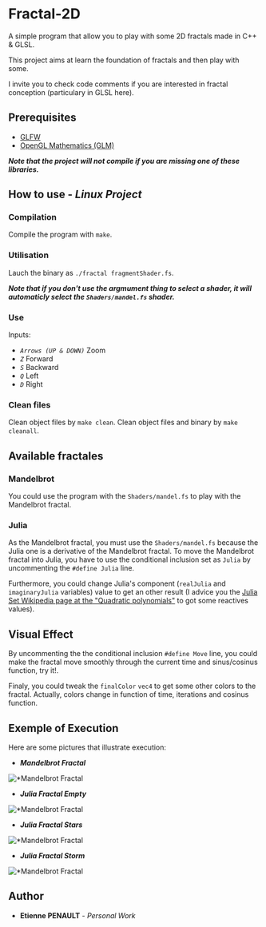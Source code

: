 # Fractal-2D
A simple program that allow you to play with some 2D fractals made in C++ & GLSL.

This project aims at learn the foundation of fractals and then play with some.

I invite you to check code comments if you are interested in fractal conception (particulary in GLSL here).

## Prerequisites

- [GLFW](https://www.glfw.org/)
- [OpenGL Mathematics (GLM)](https://glm.g-truc.net/0.9.9/index.html)
  
***Note that the project will not compile if you are missing one of these libraries.***

## How to use - *Linux Project*

### Compilation

Compile the program with ```make```.

### Utilisation

Lauch the binary as ```./fractal fragmentShader.fs```.

***Note that if you don't use the argmument thing to select a shader, it will automaticly select the ```Shaders/mandel.fs``` shader.***

### Use

Inputs:
- *```Arrows (UP & DOWN)```* Zoom
- *```Z```* Forward
- *```S```* Backward
- *```Q```* Left
- *```D```* Right

### Clean files

Clean object files by ```make clean```.
Clean object files and binary by ```make cleanall```.

## Available fractales

### Mandelbrot

You could use the program with the ```Shaders/mandel.fs``` to play with the Mandelbrot fractal.

### Julia

As the Mandelbrot fractal, you must use the ```Shaders/mandel.fs``` because the Julia one is a derivative of the Mandelbrot fractal.
To move the Mandelbrot fractal into Julia, you have to use the conditional inclusion set as ```Julia``` by uncommenting the ```#define Julia``` line.

Furthermore, you could change Julia's component (```realJulia``` and ```imaginaryJulia``` variables) value to get an other result (I advice you the [Julia Set Wikipedia page at the "Quadratic polynomials"](https://en.wikipedia.org/wiki/Julia_set) to got some reactives values).

## Visual Effect

By uncommenting the the conditional inclusion ```#define Move``` line, you could make the fractal move smoothly through the current time and sinus/cosinus function, try it!.

Finaly, you could tweak the ```finalColor``` `vec4` to get some other colors to the fractal. Actually, colors change in function of time, iterations and cosinus function.
## Exemple of Execution

Here are some pictures that illustrate execution:

- ***Mandelbrot Fractal***

![*Mandelbrot Fractal](https://github.com/3t13nn3/Fractal-2D/blob/master/Screen/4.png)

- ***Julia Fractal Empty***

![*Mandelbrot Fractal](https://github.com/3t13nn3/Fractal-2D/blob/master/Screen/2.png)

- ***Julia Fractal Stars***

![*Mandelbrot Fractal](https://github.com/3t13nn3/Fractal-2D/blob/master/Screen/3.png)

- ***Julia Fractal Storm***

![*Mandelbrot Fractal](https://github.com/3t13nn3/Fractal-2D/blob/master/Screen/1.png)

## Author

* **Etienne PENAULT** - *Personal Work*
